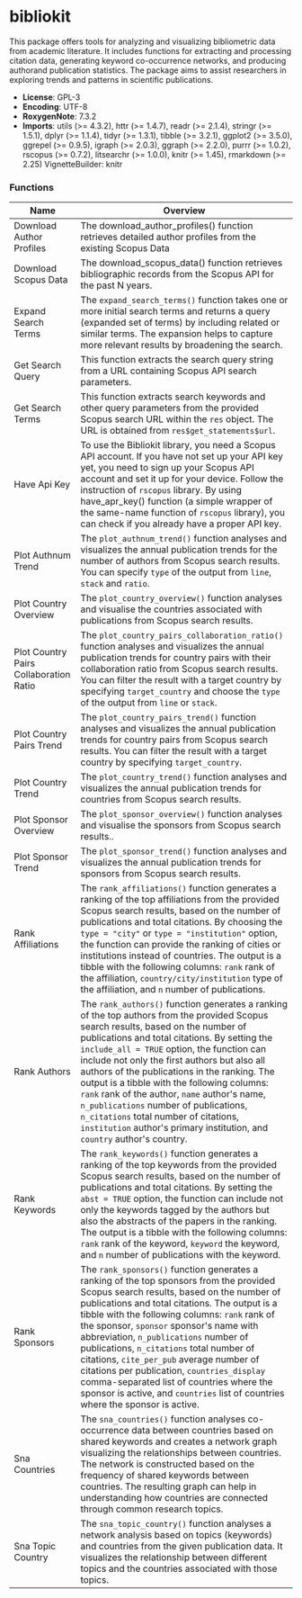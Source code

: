 # bibliokit

This package offers tools for analyzing and visualizing bibliometric data from academic literature. It includes functions for extracting and processing citation data, generating keyword co-occurrence networks, and producing authorand publication statistics. The package aims to assist researchers in exploring trends and patterns in scientific publications.

- **License**: GPL-3
- **Encoding**: UTF-8
- **RoxygenNote**: 7.3.2
- **Imports**:  utils (>= 4.3.2), httr (>= 1.4.7), readr (>= 2.1.4), stringr (>= 1.5.1), dplyr (>= 1.1.4), tidyr (>= 1.3.1), tibble (>= 3.2.1), ggplot2 (>= 3.5.0), ggrepel (>= 0.9.5), igraph (>= 2.0.3), ggraph (>= 2.2.0), purrr (>= 1.0.2), rscopus (>= 0.7.2), litsearchr (>= 1.0.0), knitr (>= 1.45), rmarkdown (>= 2.25) VignetteBuilder: knitr

### **Functions**
| Name | Overview | 
| --- | --- | 
| Download Author Profiles | The download_author_profiles() function retrieves detailed author profiles from the existing Scopus Data |
| Download Scopus Data | The download_scopus_data() function retrieves bibliographic records from the Scopus API for the past N years. |
| Expand Search Terms | The `expand_search_terms()` function takes one or more initial search terms and returns a query (expanded set of terms) by including related or similar terms. The expansion helps to capture more relevant results by broadening the search. |
| Get Search Query | This function extracts the search query string from a URL containing Scopus API search parameters. |
| Get Search Terms | This function extracts search keywords and other query parameters from the provided Scopus search URL within the `res` object. The URL is obtained from `res$get_statements$url`. |
| Have Api Key | To use the Bibliokit library, you need a Scopus API account. If you have not set up your API key yet, you need to sign up your Scopus API account and set it up for your device. Follow the instruction of `rscopus` library. By using have_apr_key() function (a simple wrapper of the same-name function of `rscopus` library), you can check if you already have a proper API key. |
| Plot Authnum Trend | The `plot_authnum_trend()` function analyses and visualizes the annual publication trends for the number of authors from Scopus search results. You can specify `type` of the output from `line`, `stack` and `ratio`. |
| Plot Country Overview | The `plot_country_overview()` function analyses and visualise the countries associated with publications from Scopus search results. |
| Plot Country Pairs Collaboration Ratio | The `plot_country_pairs_collaboration_ratio()` function analyses and visualizes the annual publication trends for country pairs with their collaboration ratio from Scopus search results. You can filter the result with a target country by specifying `target_country` and choose the `type` of the output from `line` or `stack`. |
| Plot Country Pairs Trend | The `plot_country_pairs_trend()` function analyses and visualizes the annual publication trends for country pairs from Scopus search results. You can filter the result with a target country by specifying `target_country`. |
| Plot Country Trend | The `plot_country_trend()` function analyses and visualizes the annual publication trends for countries from Scopus search results. |
| Plot Sponsor Overview | The `plot_sponsor_overview()` function analyses and visualise the sponsors from Scopus search results.. |
| Plot Sponsor Trend | The `plot_sponsor_trend()` function analyses and visualizes the annual publication trends for sponsors from Scopus search results. |
| Rank Affiliations | The `rank_affiliations()` function generates a ranking of the top affiliations from the provided Scopus search results, based on the number of publications and total citations. By choosing the `type = "city"` or `type = "institution"` option, the function can provide the ranking of cities or institutions instead of countries. The output is a tibble with the following columns: `rank` rank of the affiliation, `country/city/institution` type of the affiliation, and `n` number of publications. |
| Rank Authors | The `rank_authors()` function generates a ranking of the top authors from the provided Scopus search results, based on the number of publications and total citations. By setting the `include_all = TRUE` option, the function can include not only the first authors but also all authors of the publications in the ranking. The output is a tibble with the following columns: `rank` rank of the author, `name` author's name, `n_publications` number of publications, `n_citations` total number of citations, `institution` author's primary institution, and `country` author's country. |
| Rank Keywords | The `rank_keywords()` function generates a ranking of the top keywords from the provided Scopus search results, based on the number of publications and total citations. By setting the `abst = TRUE` option, the function can include not only the keywords tagged by the authors but also the abstracts of the papers in the ranking. The output is a tibble with the following columns: `rank` rank of the keyword, `keyword` the keyword, and `n` number of publications with the keyword. |
| Rank Sponsors | The `rank_sponsors()` function generates a ranking of the top sponsors from the provided Scopus search results, based on the number of publications and total citations. The output is a tibble with the following columns: `rank` rank of the sponsor, `sponsor` sponsor's name with abbreviation, `n_publications` number of publications, `n_citations` total number of citations, `cite_per_pub` average number of citations per publication, `countries_display` comma-separated list of countries where the sponsor is active, and `countries` list of countries where the sponsor is active. |
| Sna Countries | The `sna_countries()` function analyses co-occurrence data between countries based on shared keywords and creates a network graph visualizing the relationships between countries. The network is constructed based on the frequency of shared keywords between countries. The resulting graph can help in understanding how countries are connected through common research topics. |
| Sna Topic Country | The `sna_topic_country()` function analyses a network analysis based on topics (keywords) and countries from the given publication data. It visualizes the relationship between different topics and the countries associated with those topics. |

